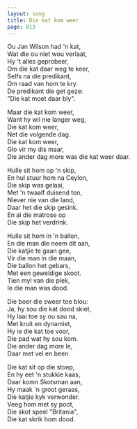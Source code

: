 ```yaml
---
layout: song
title: Die kat kom weer
page: 813
---
```


Ou Jan Wilson had 'n kat,  
Wat die ou niet wou verlaat,  
Hy 't alles geprobeer,  
Om die kat daar weg te keer,  
Selfs na die predikant,  
Om raad van hom te kry.  
De predikant die get geze:  
"Die kat moet daar bly".  

Maar die kat kom weer,  
Want hy wil nie langer weg,  
Die kat kom weer,  
Net die volgende dag.  
Die kat kom weer,  
Glo vir my dis maar,  
Die ander dag more was die kat weer daar.  

Hulle sit hom op 'n skip,  
En hul stuur hom na Ceylon,  
Die skip was gelaai,  
Met 'n twaalf duisend ton,  
Niever nie van die land,  
Daar het die skip gesink.  
En al die matrose op  
Die skip het verdrink.  

Hulle sit hom in 'n ballon,  
En die man die neem dit aan,  
Die katjie te gaan gee,  
Vir die man in die maan,  
Die ballon het gebars,  
Met een geweldige skoot.  
Tien myl van die plek,  
Ie die man was dood.  

Die boer die sweer toe blou:  
Ja, hy sou die kat dood skiet,  
Hy laai toe sy ou sau na,  
Met kruit en dynamiet,  
Hy ie die kat toe voor,  
Die pad wat hy sou kom.  
Die ander dag more le,  
Daar met vel en been.  

Die kat sit op die stoep,  
En hy eet 'n stukkie kaas,  
Daar komn Skotsman aan,  
Hy maak 'n groot geraas,  
Die katjie kyk verwonder.  
Veeg hom met sy poot,  
Die skot speel "Britania",  
Die kat skrik hom dood.  
